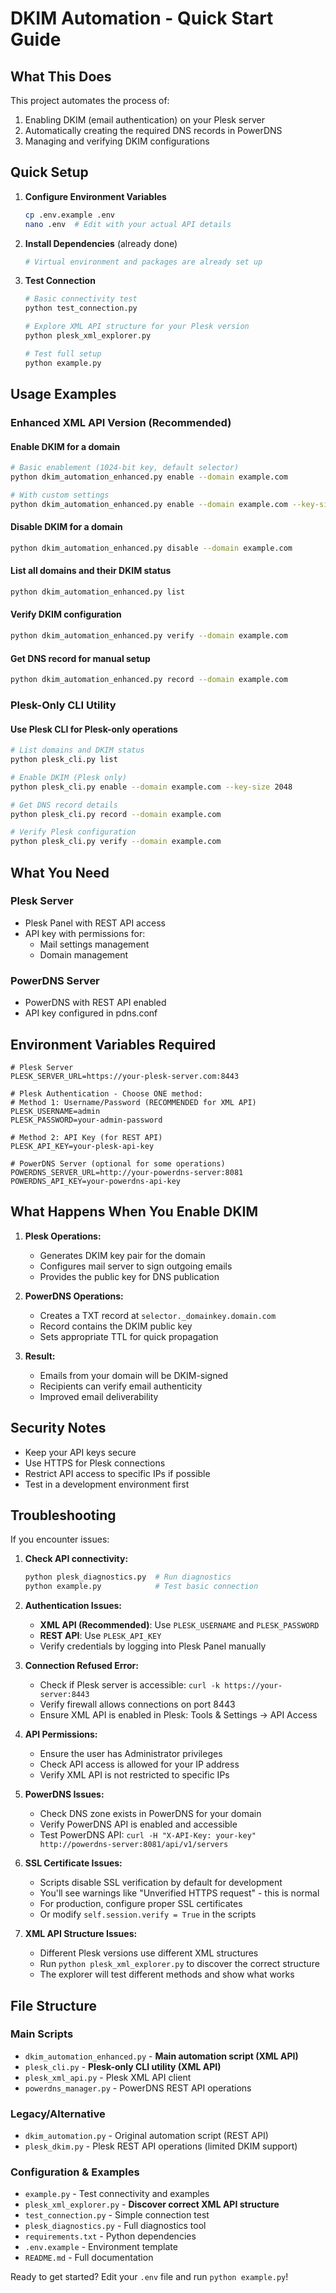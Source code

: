 # DKIM Automation - Quick Start Guide

## What This Does

This project automates the process of:
1. Enabling DKIM (email authentication) on your Plesk server
2. Automatically creating the required DNS records in PowerDNS
3. Managing and verifying DKIM configurations

## Quick Setup

1. **Configure Environment Variables**
   ```bash
   cp .env.example .env
   nano .env  # Edit with your actual API details
   ```

2. **Install Dependencies** (already done)
   ```bash
   # Virtual environment and packages are already set up
   ```

3. **Test Connection**
   ```bash
   # Basic connectivity test
   python test_connection.py
   
   # Explore XML API structure for your Plesk version
   python plesk_xml_explorer.py
   
   # Test full setup
   python example.py
   ```

## Usage Examples

### Enhanced XML API Version (Recommended)

#### Enable DKIM for a domain
```bash
# Basic enablement (1024-bit key, default selector)
python dkim_automation_enhanced.py enable --domain example.com

# With custom settings
python dkim_automation_enhanced.py enable --domain example.com --key-size 2048 --selector mail
```

#### Disable DKIM for a domain
```bash
python dkim_automation_enhanced.py disable --domain example.com
```

#### List all domains and their DKIM status
```bash
python dkim_automation_enhanced.py list
```

#### Verify DKIM configuration
```bash
python dkim_automation_enhanced.py verify --domain example.com
```

#### Get DNS record for manual setup
```bash
python dkim_automation_enhanced.py record --domain example.com
```

### Plesk-Only CLI Utility

#### Use Plesk CLI for Plesk-only operations
```bash
# List domains and DKIM status
python plesk_cli.py list

# Enable DKIM (Plesk only)
python plesk_cli.py enable --domain example.com --key-size 2048

# Get DNS record details
python plesk_cli.py record --domain example.com

# Verify Plesk configuration
python plesk_cli.py verify --domain example.com
```

## What You Need

### Plesk Server
- Plesk Panel with REST API access
- API key with permissions for:
  - Mail settings management
  - Domain management

### PowerDNS Server
- PowerDNS with REST API enabled
- API key configured in pdns.conf

## Environment Variables Required

```env
# Plesk Server
PLESK_SERVER_URL=https://your-plesk-server.com:8443

# Plesk Authentication - Choose ONE method:
# Method 1: Username/Password (RECOMMENDED for XML API)
PLESK_USERNAME=admin
PLESK_PASSWORD=your-admin-password

# Method 2: API Key (for REST API)
PLESK_API_KEY=your-plesk-api-key

# PowerDNS Server (optional for some operations)
POWERDNS_SERVER_URL=http://your-powerdns-server:8081
POWERDNS_API_KEY=your-powerdns-api-key
```

## What Happens When You Enable DKIM

1. **Plesk Operations:**
   - Generates DKIM key pair for the domain
   - Configures mail server to sign outgoing emails
   - Provides the public key for DNS publication

2. **PowerDNS Operations:**
   - Creates a TXT record at `selector._domainkey.domain.com`
   - Record contains the DKIM public key
   - Sets appropriate TTL for quick propagation

3. **Result:**
   - Emails from your domain will be DKIM-signed
   - Recipients can verify email authenticity
   - Improved email deliverability

## Security Notes

- Keep your API keys secure
- Use HTTPS for Plesk connections
- Restrict API access to specific IPs if possible
- Test in a development environment first

## Troubleshooting

If you encounter issues:

1. **Check API connectivity:**
   ```bash
   python plesk_diagnostics.py  # Run diagnostics
   python example.py            # Test basic connection
   ```

2. **Authentication Issues:**
   - **XML API (Recommended)**: Use `PLESK_USERNAME` and `PLESK_PASSWORD`
   - **REST API**: Use `PLESK_API_KEY` 
   - Verify credentials by logging into Plesk Panel manually

3. **Connection Refused Error:**
   - Check if Plesk server is accessible: `curl -k https://your-server:8443`
   - Verify firewall allows connections on port 8443
   - Ensure XML API is enabled in Plesk: Tools & Settings → API Access

4. **API Permissions:**
   - Ensure the user has Administrator privileges
   - Check API access is allowed for your IP address
   - Verify XML API is not restricted to specific IPs

5. **PowerDNS Issues:**
   - Check DNS zone exists in PowerDNS for your domain
   - Verify PowerDNS API is enabled and accessible
   - Test PowerDNS API: `curl -H "X-API-Key: your-key" http://powerdns-server:8081/api/v1/servers`

6. **SSL Certificate Issues:**
   - Scripts disable SSL verification by default for development
   - You'll see warnings like "Unverified HTTPS request" - this is normal
   - For production, configure proper SSL certificates
   - Or modify `self.session.verify = True` in the scripts

7. **XML API Structure Issues:**
   - Different Plesk versions use different XML structures
   - Run `python plesk_xml_explorer.py` to discover the correct structure
   - The explorer will test different methods and show what works

## File Structure

### Main Scripts
- `dkim_automation_enhanced.py` - **Main automation script (XML API)** 
- `plesk_cli.py` - **Plesk-only CLI utility (XML API)**
- `plesk_xml_api.py` - Plesk XML API client
- `powerdns_manager.py` - PowerDNS REST API operations

### Legacy/Alternative
- `dkim_automation.py` - Original automation script (REST API)
- `plesk_dkim.py` - Plesk REST API operations (limited DKIM support)

### Configuration & Examples
- `example.py` - Test connectivity and examples
- `plesk_xml_explorer.py` - **Discover correct XML API structure**
- `test_connection.py` - Simple connection test
- `plesk_diagnostics.py` - Full diagnostics tool
- `requirements.txt` - Python dependencies
- `.env.example` - Environment template
- `README.md` - Full documentation

Ready to get started? Edit your `.env` file and run `python example.py`!
